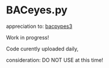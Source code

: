 # BACeyes.py

appreciation to: [bacpypes3](https://github.com/JoelBender/BACpypes3/)

Work in progress!

Code curently uploaded daily, 

consideration: DO NOT USE at this time!
